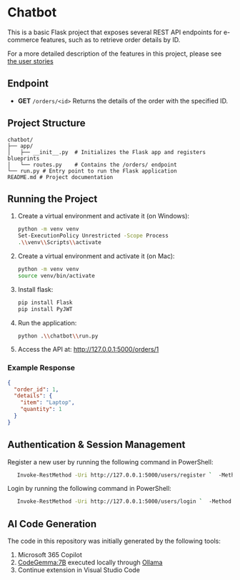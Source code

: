 # Chatbot

This is a basic Flask project that exposes several REST API endpoints for e-commerce features, such as to retrieve order details by ID.

For a more detailed description of the features in this project, please see [the user stories](./user-stories.md)

## Endpoint

- **GET** `/orders/<id>`
  Returns the details of the order with the specified ID.

## Project Structure

```
chatbot/
├── app/
│   ├── __init__.py  # Initializes the Flask app and registers blueprints
│   └── routes.py    # Contains the /orders/ endpoint
└── run.py # Entry point to run the Flask application
README.md # Project documentation
```

## Running the Project

1. Create a virtual environment and activate it (on Windows):
   ```bash
   python -m venv venv
   Set-ExecutionPolicy Unrestricted -Scope Process
   .\\venv\\Scripts\\activate
1. Create a virtual environment and activate it (on Mac):
   ```bash
   python -m venv venv
   source venv/bin/activate
2. Install flask:
   ```bash
   pip install Flask
   pip install PyJWT
3. Run the application:
   ```bash
   python .\\chatbot\\run.py
4. Access the API at: http://127.0.0.1:5000/orders/1

### Example Response
```json
{
  "order_id": 1,
  "details": {
    "item": "Laptop",
    "quantity": 1
  }
}
```

## Authentication & Session Management

Register a new user by running the following command in PowerShell:
```bash
   Invoke-RestMethod -Uri http://127.0.0.1:5000/users/register `  -Method POST `  -Body (@{username="alice"; password="password123"} | ConvertTo-Json) `  -ContentType "application/json"
```

Login by running the following command in PowerShell:
```bash
   Invoke-RestMethod -Uri http://127.0.0.1:5000/users/login `  -Method POST `  -Body (@{username="alice"; password="password123"} | ConvertTo-Json) `  -ContentType "application/json"
```

## AI Code Generation
The code in this repository was initially generated by the following tools:
1. Microsoft 365 Copilot
2. [CodeGemma:7B](https://ollama.com/library/codegemma:7b) executed locally through [Ollama](https://ollama.com/)
3. Continue extension in Visual Studio Code
